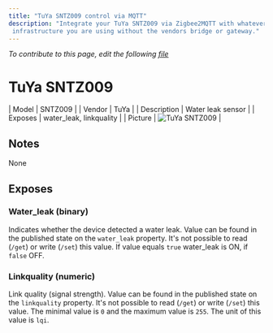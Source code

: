 ```yaml
---
title: "TuYa SNTZ009 control via MQTT"
description: "Integrate your TuYa SNTZ009 via Zigbee2MQTT with whatever smart home
 infrastructure you are using without the vendors bridge or gateway."
---
```


*To contribute to this page, edit the following
[file](https://github.com/Koenkk/zigbee2mqtt.io/blob/master/docs/devices/SNTZ009.md)*

# TuYa SNTZ009

| Model | SNTZ009  |
| Vendor  | TuYa  |
| Description | Water leak sensor |
| Exposes | water_leak, linkquality |
| Picture | ![TuYa SNTZ009](../images/devices/SNTZ009.jpg) |

## Notes

None


## Exposes

### Water_leak (binary)
Indicates whether the device detected a water leak.
Value can be found in the published state on the `water_leak` property.
It's not possible to read (`/get`) or write (`/set`) this value.
If value equals `true` water_leak is ON, if `false` OFF.

### Linkquality (numeric)
Link quality (signal strength).
Value can be found in the published state on the `linkquality` property.
It's not possible to read (`/get`) or write (`/set`) this value.
The minimal value is `0` and the maximum value is `255`.
The unit of this value is `lqi`.

